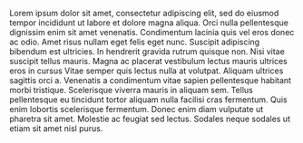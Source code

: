 ---
---

Lorem ipsum dolor sit amet, consectetur adipiscing elit, sed do 
eiusmod tempor incididunt ut labore et dolore magna aliqua. Orci 
nulla pellentesque dignissim enim sit amet venenatis. Condimentum 
lacinia quis vel eros donec ac odio. Amet risus nullam eget felis 
eget nunc. Suscipit adipiscing bibendum est ultricies. In hendrerit 
gravida rutrum quisque non. Nisi vitae suscipit tellus mauris. 
Magna ac placerat vestibulum lectus mauris ultrices eros in cursus
Vitae semper quis lectus nulla at volutpat. Aliquam ultrices sagittis 
orci a. Venenatis a condimentum vitae sapien pellentesque habitant 
morbi tristique. Scelerisque viverra mauris in aliquam sem. 
Tellus pellentesque eu tincidunt tortor aliquam nulla facilisi cras 
fermentum. Quis enim lobortis scelerisque fermentum. Donec 
enim diam vulputate ut pharetra sit amet. Molestie ac feugiat sed 
lectus. Sodales neque sodales ut etiam sit amet nisl purus.
